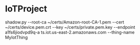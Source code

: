 # IoTProject
shadow.py --root-ca ~/certs/Amazon-root-CA-1.pem --cert ~/certs/device.pem.crt --key ~/certs/private.pem.key --endpoint a1fs6jiodvpd9q-a
ts.iot.us-east-2.amazonaws.com  --thing-name MyIotThing
